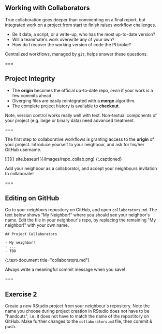 ---
---

## Working with Collaborators

True collaboration goes deeper than commenting on a final report, but integrated work on a project from start to finish raises workflow challenges.

- Be it data, a script, or a write-up, who has the most up-to-date version?
- Will a teammate's work overwrite any of your own?
- How do I recover the working version of code the PI broke?

Centralized workflows, managed by `git`, helps answer these questions.

===

## Project Integrity

- The **origin** becomes the official up-to-date repo, *even* if your work is a few commits ahead.
- Diverging files are easily reintegrated with a **merge** algorithm.
- The complete project history is available to **checkout**.

Note, version control works really well with text. Non-textual components of your project (e.g. large or binary data) need advanced treatment.

===

The first step to collaborative workflows is granting access to the **origin** of your project. Introduce yourself to your neighbour, and ask for his/her GitHub username.

![]({{ site.baseurl }}/images/repo_collab.png)
{:.captioned}

Add your neighbour as a collaborator, and accept your neighbours invitation to collaborate!

===

## Editing on GitHub

Go to your neighbors repository on GitHub, and open `collaborators.md`. The text below shows "My Neighbor!" where you should see your neighbor's name. Edit the file in your neighbour's repo, by replacing the remaining "My neighbor!" with your own name.

~~~
## Project Collaborators

- My neighbor!
- ...
- TBD
~~~
{:.text-document title="collaborators.md"}

Always write a meaningful commit message when you save!

===

## Exercise 2

Create a new RStudio project from your neighbour's repository. Note the name you choose during project creation in RStudio does not have to be "handouts", i.e. it does not have to match the name of the repostitory on GitHub. Make further changes to the `collaborators.md` file, then commit & push.
